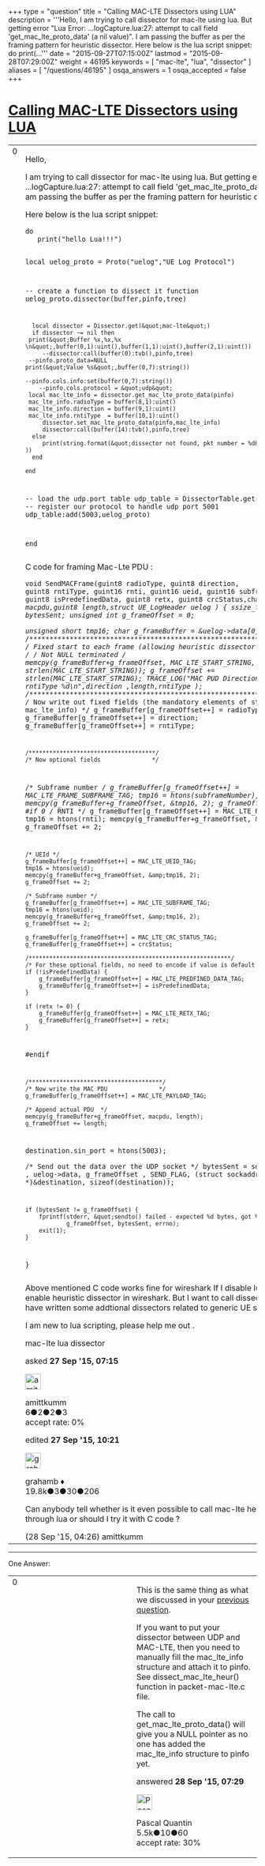 +++
type = "question"
title = "Calling MAC-LTE Dissectors using LUA"
description = '''Hello,  I am trying to call dissector for mac-lte using lua. But getting error &quot;Lua Error: ...logCapture.lua:27: attempt to call field &#x27;get_mac_lte_proto_data&#x27; (a nil value)&quot;. I am passing the buffer as per the framing pattern for heuristic dissector. Here below is the lua script snippet: do  print(...'''
date = "2015-09-27T07:15:00Z"
lastmod = "2015-09-28T07:29:00Z"
weight = 46195
keywords = [ "mac-lte", "lua", "dissector" ]
aliases = [ "/questions/46195" ]
osqa_answers = 1
osqa_accepted = false
+++

<div class="headNormal">

# [Calling MAC-LTE Dissectors using LUA](/questions/46195/calling-mac-lte-dissectors-using-lua)

</div>

<div id="main-body">

<div id="askform">

<table id="question-table" style="width:100%;"><colgroup><col style="width: 50%" /><col style="width: 50%" /></colgroup><tbody><tr class="odd"><td style="width: 30px; vertical-align: top"><div class="vote-buttons"><span id="post-46195-upvote" class="ajax-command post-vote up" rel="nofollow" title="I like this post (click again to cancel)"> </span><div id="post-46195-score" class="post-score" title="current number of votes">0</div><span id="post-46195-downvote" class="ajax-command post-vote down" rel="nofollow" title="I dont like this post (click again to cancel)"> </span> <span id="favorite-mark" class="ajax-command favorite-mark" rel="nofollow" title="mark/unmark this question as favorite (click again to cancel)"> </span><div id="favorite-count" class="favorite-count"></div></div></td><td><div id="item-right"><div class="question-body"><p>Hello,</p><p>I am trying to call dissector for mac-lte using lua. But getting error "Lua Error: ...logCapture.lua:27: attempt to call field 'get_mac_lte_proto_data' (a nil value)". I am passing the buffer as per the framing pattern for heuristic dissector.</p><p>Here below is the lua script snippet:</p><pre><code>do
   print(&quot;hello Lua!!!&quot;)

   local uelog_proto = Proto(&quot;uelog&quot;,&quot;UE Log Protocol&quot;)

   -- create a function to dissect it
   function uelog_proto.dissector(buffer,pinfo,tree)

      local dissector = Dissector.get(&quot;mac-lte&quot;)
      if dissector ~= nil then
     print(&quot;Buffer %x,%x,%x \n&quot;,buffer(0,1):uint(),buffer(1,1):uint(),buffer(2,1):uint())
         --dissector:call(buffer(0):tvb(),pinfo,tree)
     --pinfo.proto_data=NULL
    print(&quot;Value %s&quot;,buffer(0,7):string())

    --pinfo.cols.info:set(buffer(0,7):string()) 
        --pinfo.cols.protocol = &quot;udp&quot;
     local mac_lte_info = dissector.get_mac_lte_proto_data(pinfo)
     mac_lte_info.radioType = buffer(8,1):uint()
     mac_lte_info.direction = buffer(9,1):uint()
     mac_lte_info.rntiType  = buffer(10,1):uint()
         dissector.set_mac_lte_proto_data(pinfo,mac_lte_info)
         dissector:call(buffer(14):tvb(),pinfo,tree)
      else 
         print(string.format(&quot;dissector not found, pkt number = %d&quot;, pinfo.number ))
      end

    end

   -- load the udp.port table
   udp_table = DissectorTable.get(&quot;udp.port&quot;)
   -- register our protocol to handle udp port 5001
   udp_table:add(5003,uelog_proto)

end</code></pre><p>C code for framing Mac-Lte PDU :</p><pre><code>void SendMACFrame(guint8 radioType, guint8 direction, guint8 rntiType,
                  guint16 rnti, guint16 ueid, guint16 subframeNumber,
                  guint8 isPredefinedData, guint8 retx, guint8 crcStatus,char *macpdu,guint8 length,struct UE_LogHeader *uelog )
{
    ssize_t bytesSent;
    unsigned int  g_frameOffset = 0;    
    unsigned short tmp16;
    char *g_frameBuffer = &amp;uelog-&gt;data[0]; 
    /********************************************************************/
    /* Fixed start to each frame (allowing heuristic dissector to work) */
    /* Not NULL terminated */
    memcpy(g_frameBuffer+g_frameOffset, MAC_LTE_START_STRING,
           strlen(MAC_LTE_START_STRING));
    g_frameOffset += strlen(MAC_LTE_START_STRING);
    TRACE_LOG(&quot;MAC PUD Direction %d ,length %d rntiType %d\n&quot;,direction ,length,rntiType ); 
    /******************************************************************************/
    /* Now write out fixed fields (the mandatory elements of struct mac_lte_info) */
    g_frameBuffer[g_frameOffset++] = radioType;
    g_frameBuffer[g_frameOffset++] = direction;
    g_frameBuffer[g_frameOffset++] = rntiType;

    /*************************************/
    /* Now optional fields               */

/* Subframe number */
    g_frameBuffer[g_frameOffset++] = MAC_LTE_FRAME_SUBFRAME_TAG;
    tmp16 = htons(subframeNumber);
    memcpy(g_frameBuffer+g_frameOffset, &amp;tmp16, 2);
    g_frameOffset += 2;
#if 0
    /* RNTI */
     g_frameBuffer[g_frameOffset++] = MAC_LTE_RNTI_TAG;
    tmp16 = htons(rnti);
    memcpy(g_frameBuffer+g_frameOffset, &amp;tmp16, 2);
    g_frameOffset += 2;

    /* UEId */
    g_frameBuffer[g_frameOffset++] = MAC_LTE_UEID_TAG;
    tmp16 = htons(ueid);
    memcpy(g_frameBuffer+g_frameOffset, &amp;tmp16, 2);
    g_frameOffset += 2;

    /* Subframe number */
    g_frameBuffer[g_frameOffset++] = MAC_LTE_SUBFRAME_TAG;
    tmp16 = htons(ueid);
    memcpy(g_frameBuffer+g_frameOffset, &amp;tmp16, 2);
    g_frameOffset += 2;

    g_frameBuffer[g_frameOffset++] = MAC_LTE_CRC_STATUS_TAG;
    g_frameBuffer[g_frameOffset++] = crcStatus;

    /***********************************************************/
    /* For these optional fields, no need to encode if value is default */
    if (!isPredefinedData) {
        g_frameBuffer[g_frameOffset++] = MAC_LTE_PREDFINED_DATA_TAG;
        g_frameBuffer[g_frameOffset++] = isPredefinedData;
    }

    if (retx != 0) {
        g_frameBuffer[g_frameOffset++] = MAC_LTE_RETX_TAG;
        g_frameBuffer[g_frameOffset++] = retx;
    }

#endif

    /***************************************/
    /* Now write the MAC PDU               */
    g_frameBuffer[g_frameOffset++] = MAC_LTE_PAYLOAD_TAG;

    /* Append actual PDU  */
    memcpy(g_frameBuffer+g_frameOffset, macpdu, length);
    g_frameOffset += length;

   destination.sin_port = htons(5003);   
    /* Send out the data over the UDP socket */
    bytesSent = sendto(rrcSockFd , uelog-&gt;data, g_frameOffset , 
               SEND_FLAG, (struct sockaddr *)&amp;destination, sizeof(destination));

    if (bytesSent != g_frameOffset) {
        fprintf(stderr, &quot;sendto() failed - expected %d bytes, got %d (errno=%d)\n&quot;,
                g_frameOffset, bytesSent, errno);
        exit(1);
    }

}</code></pre><p>Above mentioned C code works fine for wireshark If I disable lua script and simply enable heuristic dissector in wireshark. But I want to call dissector through lua as I have written some addtional dissectors related to generic UE specific information.</p><p>I am new to lua scripting, please help me out .</p></div><div id="question-tags" class="tags-container tags"><span class="post-tag tag-link-mac-lte" rel="tag" title="see questions tagged &#39;mac-lte&#39;">mac-lte</span> <span class="post-tag tag-link-lua" rel="tag" title="see questions tagged &#39;lua&#39;">lua</span> <span class="post-tag tag-link-dissector" rel="tag" title="see questions tagged &#39;dissector&#39;">dissector</span></div><div id="question-controls" class="post-controls"></div><div class="post-update-info-container"><div class="post-update-info post-update-info-user"><p>asked <strong>27 Sep '15, 07:15</strong></p><img src="https://secure.gravatar.com/avatar/328293431c288f04f47108594a783709?s=32&amp;d=identicon&amp;r=g" class="gravatar" width="32" height="32" alt="amittkumm&#39;s gravatar image" /><p><span>amittkumm</span><br />
<span class="score" title="6 reputation points">6</span><span title="2 badges"><span class="badge1">●</span><span class="badgecount">2</span></span><span title="2 badges"><span class="silver">●</span><span class="badgecount">2</span></span><span title="3 badges"><span class="bronze">●</span><span class="badgecount">3</span></span><br />
<span class="accept_rate" title="Rate of the user&#39;s accepted answers">accept rate:</span> <span title="amittkumm has no accepted answers">0%</span></p></div><div class="post-update-info post-update-info-edited"><p><span> edited <strong>27 Sep '15, 10:21</strong> </span></p><img src="https://secure.gravatar.com/avatar/d2a7e24ca66604c749c7c88c1da8ff78?s=32&amp;d=identicon&amp;r=g" class="gravatar" width="32" height="32" alt="grahamb&#39;s gravatar image" /><p><span>grahamb ♦</span><br />
<span class="score" title="19834 reputation points"><span>19.8k</span></span><span title="3 badges"><span class="badge1">●</span><span class="badgecount">3</span></span><span title="30 badges"><span class="silver">●</span><span class="badgecount">30</span></span><span title="206 badges"><span class="bronze">●</span><span class="badgecount">206</span></span></p></div></div><div id="comments-container-46195" class="comments-container"><span id="46217"></span><div id="comment-46217" class="comment"><div id="post-46217-score" class="comment-score"></div><div class="comment-text"><p>Can anybody tell whether is it even possible to call mac-lte heuristic dissectors through lua or should I try it with C code ?</p></div><div id="comment-46217-info" class="comment-info"><span class="comment-age">(28 Sep '15, 04:26)</span> <span class="comment-user userinfo">amittkumm</span></div></div></div><div id="comment-tools-46195" class="comment-tools"></div><div class="clear"></div><div id="comment-46195-form-container" class="comment-form-container"></div><div class="clear"></div></div></td></tr></tbody></table>

------------------------------------------------------------------------

<div class="tabBar">

<span id="sort-top"></span>

<div class="headQuestions">

One Answer:

</div>

</div>

<span id="46218"></span>

<div id="answer-container-46218" class="answer">

<table style="width:100%;"><colgroup><col style="width: 50%" /><col style="width: 50%" /></colgroup><tbody><tr class="odd"><td style="width: 30px; vertical-align: top"><div class="vote-buttons"><span id="post-46218-upvote" class="ajax-command post-vote up" rel="nofollow" title="I like this post (click again to cancel)"> </span><div id="post-46218-score" class="post-score" title="current number of votes">0</div><span id="post-46218-downvote" class="ajax-command post-vote down" rel="nofollow" title="I dont like this post (click again to cancel)"> </span></div></td><td><div class="item-right"><div class="answer-body"><p>This is the same thing as what we discussed in your <a href="https://ask.wireshark.org/questions/46050/rlc-lte-heuristic-dissector-issue">previous question</a>.</p><p>If you want to put your dissector between UDP and MAC-LTE, then you need to manually fill the mac_lte_info structure and attach it to pinfo. See dissect_mac_lte_heur() function in packet-mac-lte.c file.</p><p>The call to get_mac_lte_proto_data() will give you a NULL pointer as no one has added the mac_lte_info structure to pinfo yet.</p></div><div class="answer-controls post-controls"></div><div class="post-update-info-container"><div class="post-update-info post-update-info-user"><p>answered <strong>28 Sep '15, 07:29</strong></p><img src="https://secure.gravatar.com/avatar/713f24fd877861260b71ecd455018625?s=32&amp;d=identicon&amp;r=g" class="gravatar" width="32" height="32" alt="Pascal%20Quantin&#39;s gravatar image" /><p><span>Pascal Quantin</span><br />
<span class="score" title="5544 reputation points"><span>5.5k</span></span><span title="10 badges"><span class="silver">●</span><span class="badgecount">10</span></span><span title="60 badges"><span class="bronze">●</span><span class="badgecount">60</span></span><br />
<span class="accept_rate" title="Rate of the user&#39;s accepted answers">accept rate:</span> <span title="Pascal Quantin has 92 accepted answers">30%</span></p></div></div><div id="comments-container-46218" class="comments-container"></div><div id="comment-tools-46218" class="comment-tools"></div><div class="clear"></div><div id="comment-46218-form-container" class="comment-form-container"></div><div class="clear"></div></div></td></tr></tbody></table>

</div>

<div class="paginator-container-left">

</div>

</div>

</div>

